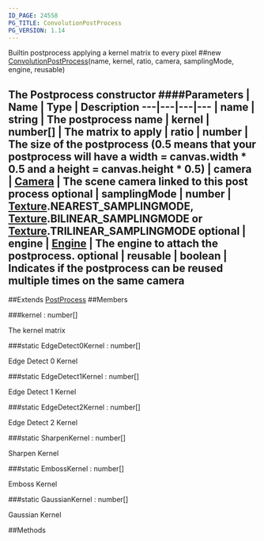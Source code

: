 ```yaml
---
ID_PAGE: 24558
PG_TITLE: ConvolutionPostProcess
PG_VERSION: 1.14
---
```


Builtin postprocess applying a kernel matrix to every pixel
##new [ConvolutionPostProcess](/classes/ConvolutionPostProcess)(name, kernel, ratio, camera, samplingMode, engine, reusable)

The Postprocess constructor
####Parameters
 | Name | Type | Description
---|---|---|---
 | name | string | The postprocess name
 | kernel | number[] | The matrix to apply
 | ratio | number | The size of the postprocess (0.5 means that your postprocess will have a width = canvas.width * 0.5 and a height = canvas.height * 0.5)
 | camera | [Camera](/classes/Camera) | The scene camera linked to this post process
optional | samplingMode | number | [Texture](/classes/Texture).NEAREST_SAMPLINGMODE, [Texture](/classes/Texture).BILINEAR_SAMPLINGMODE or [Texture](/classes/Texture).TRILINEAR_SAMPLINGMODE
optional | engine | [Engine](/classes/Engine) | The engine to attach the postprocess.
optional | reusable | boolean | Indicates if the postprocess can be reused multiple times on the same camera
---

##Extends [PostProcess](/classes/PostProcess)
##Members

###kernel : number[]


The kernel matrix

###static EdgeDetect0Kernel : number[]


Edge Detect 0 Kernel

###static EdgeDetect1Kernel : number[]


Edge Detect 1 Kernel

###static EdgeDetect2Kernel : number[]


Edge Detect 2 Kernel

###static SharpenKernel : number[]


Sharpen Kernel

###static EmbossKernel : number[]


Emboss Kernel

###static GaussianKernel : number[]


Gaussian Kernel



##Methods
